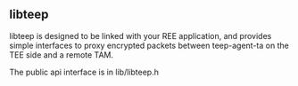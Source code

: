 ## libteep

libteep is designed to be linked with your REE application, and provides
simple interfaces to proxy encrypted packets between teep-agent-ta on the TEE
side and a remote TAM.

The public api interface is in lib/libteep.h
